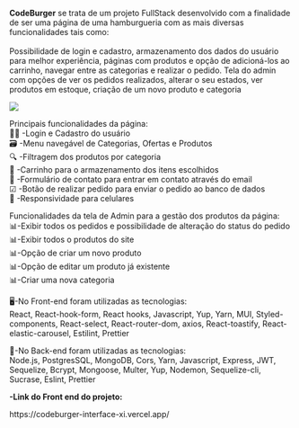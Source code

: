 <b>CodeBurger</b> se trata de um projeto FullStack desenvolvido com a finalidade de ser uma página de uma hamburgueria com as mais diversas funcionalidades tais como: 
<br/>
<br/>
Possibilidade de login e cadastro, armazenamento dos dados do usuário para melhor experiência, páginas com produtos e opção de adicioná-los ao carrinho, navegar entre as categorias e
realizar o pedido. Tela do admin com opções de ver os pedidos realizados, alterar o seu estados, ver produtos em estoque, criação de um novo produto e categoria

<img src='https://media.licdn.com/dms/image/D4D2DAQHCRhNnta0zdw/profile-treasury-image-shrink_1280_1280/0/1700658393459?e=1706191200&v=beta&t=UWobbQfZX52fQ7yndVIJVOsjMZnt4nzeoTso3Wsv7jc' />

Principais funcionalidades da página:
<br/>
🙍‍♂️ -Login e Cadastro do usuário 
<br/>
🗃 -Menu navegável de Categorias, Ofertas e Produtos
<br/>
🔍 -Filtragem dos produtos por categoria
<br/>
🛒 -Carrinho para o armazenamento dos itens escolhidos
<br/>
📝 -Formulário de contato para entrar em contato através do email
<br/>
☑ -Botão de realizar pedido para enviar o pedido ao banco de dados
<br/>
📲 -Responsividade para celulares

Funcionalidades da tela de Admin para a gestão dos produtos da página:
<br/>
📊-Exibir todos os pedidos e possibilidade de alteração do status do pedido
<br/>
📊-Exibir todos o produtos do site
<br/>
📊-Opção de criar um novo produto
<br/>
📊-Opção de editar um produto já existente
<br/>
📊-Criar uma nova categoria

🖥-No Front-end foram utilizadas as tecnologias:
<br/>
React, React-hook-form, React hooks, Javascript, Yup, Yarn, MUI, Styled-components, React-select, React-router-dom, axios, React-toastify, React-elastic-carousel, Estilint, Prettier

💾-No Back-end foram utilizadas as tecnologias:
<br/>
Node.js, PostgresSQL, MongoDB, Cors, Yarn, Javascript, Express, JWT, Sequelize, Bcrypt, Mongoose, Multer, Yup, Nodemon, Sequelize-cli, Sucrase, Eslint, Prettier

<p><b>-Link do Front end do projeto:</b><p>
<p>https://codeburger-interface-xi.vercel.app/</p>

